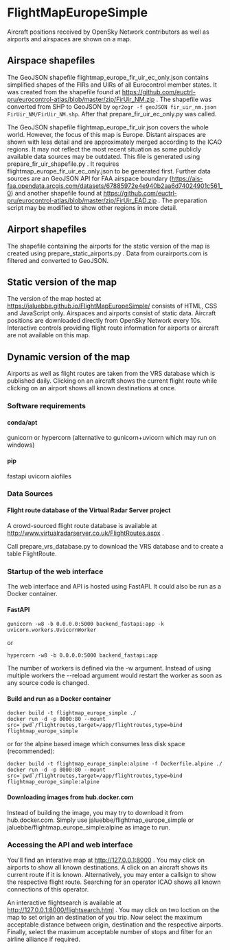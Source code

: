 # FlightMapEuropeSimple
Aircraft positions received by OpenSky Network contributors as well as airports and airspaces are shown on a map.

## Airspace shapefiles
The GeoJSON shapefile flightmap_europe_fir_uir_ec_only.json contains simplified
shapes of the FIRs and UIRs of all Eurocontrol member states. 
It was created from the shapefile found at
https://github.com/euctrl-pru/eurocontrol-atlas/blob/master/zip/FirUir_NM.zip . 
The shapefile was converted from SHP to GeoJSON by ```ogr2ogr -f geoJSON
fir_uir_nm.json FirUir_NM/FirUir_NM.shp```. After that 
prepare_fir_uir_ec_only.py was called.

The GeoJSON shapefile flightmap_europe_fir_uir.json covers the whole world. 
However, the focus of this map is Europe. Distant airspaces are shown with
less detail and are approximately merged according to the ICAO regions. It
may not reflect the most recent situation as some publicly available data
sources may be outdated. 
This file is generated using prepare_fir_uir_shapefile.py . 
It requires flightmap_europe_fir_uir_ec_only.json to be generated first. 
Further data sources are an GeoJSON API for FAA airspace boundary 
(https://ais-faa.opendata.arcgis.com/datasets/67885972e4e940b2aa6d74024901c561_0) 
and another shapefile found at 
https://github.com/euctrl-pru/eurocontrol-atlas/blob/master/zip/FirUir_EAD.zip .
The preparation script may be modified to show other regions in more detail. 

## Airport shapefiles
The shapefile containing the airports for the static version of the map is 
created using prepare_static_airports.py . 
Data from ourairports.com is filtered and converted to GeoJSON.

## Static version of the map
The version of the map hosted at 
https://jaluebbe.github.io/FlightMapEuropeSimple/ 
consists of HTML, CSS and JavaScript only. 
Airspaces and airports consist of static data. 
Aircraft positions are downloaded directly from OpenSky Network every 10s. 
Interactive controls providing flight route information for airports or
aircraft are not available on this map. 

## Dynamic version of the map
Airports as well as flight routes are taken from the VRS database which is published daily. 
Clicking on an aircraft shows the current flight route while clicking on an airport shows all known destinations at once.

### Software requirements

#### conda/apt

gunicorn or hypercorn (alternative to gunicorn+uvicorn which may run on windows)

#### pip

fastapi uvicorn aiofiles

### Data Sources

#### Flight route database of the Virtual Radar Server project

A crowd-sourced flight route database is available at http://www.virtualradarserver.co.uk/FlightRoutes.aspx . 

Call prepare_vrs_database.py to download the VRS database and to create a table FlightRoute.

### Startup of the web interface

The web interface and API is hosted using FastAPI. It could also be run as a Docker container.

#### FastAPI
```
gunicorn -w8 -b 0.0.0.0:5000 backend_fastapi:app -k uvicorn.workers.UvicornWorker
```
or
```
hypercorn -w8 -b 0.0.0.0:5000 backend_fastapi:app
```
The number of workers is defined via the -w argument. Instead of using multiple workers the --reload argument would restart the worker as soon as any source code is changed.
#### Build and run as a Docker container
```
docker build -t flightmap_europe_simple ./
docker run -d -p 8000:80 --mount src=`pwd`/flightroutes,target=/app/flightroutes,type=bind flightmap_europe_simple
```
or for the alpine based image which consumes less disk space (recommended):
```
docker build -t flightmap_europe_simple:alpine -f Dockerfile.alpine ./
docker run -d -p 8000:80 --mount src=`pwd`/flightroutes,target=/app/flightroutes,type=bind flightmap_europe_simple:alpine
```
#### Downloading images from hub.docker.com
Instead of building the image, you may try to download it from hub.docker.com. 
Simply use jaluebbe/flightmap_europe_simple or jaluebbe/flightmap_europe_simple:alpine as image to run.

### Accessing the API and web interface

You'll find an interative map at http://127.0.0.1:8000 . 
You may click on airports to show all known destinations. 
A click on an aircraft shows its current route if it is known. 
Alternatively, you may enter a callsign to show the respective flight route. 
Searching for an operator ICAO shows all known connections of this operator. 

An interactive flightsearch is available at http://127.0.0.1:8000/flightsearch.html . 
You may click on two loction on the map to set origin an destination of you trip. 
Now select the maximum acceptable distance between origin, destination and the respective airports. 
Finally, select the maximum acceptable number of stops and filter for an airline alliance if required.
